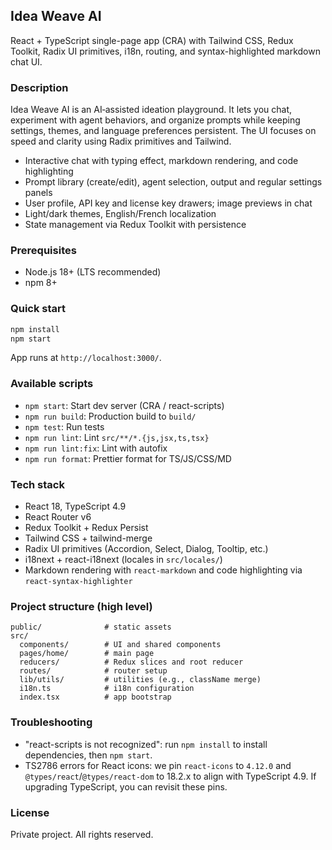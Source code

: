 ## Idea Weave AI

React + TypeScript single-page app (CRA) with Tailwind CSS, Redux Toolkit, Radix UI primitives, i18n, routing, and syntax-highlighted markdown chat UI.

### Description

Idea Weave AI is an AI‑assisted ideation playground. It lets you chat, experiment with agent behaviors, and organize prompts while keeping settings, themes, and language preferences persistent. The UI focuses on speed and clarity using Radix primitives and Tailwind.

- Interactive chat with typing effect, markdown rendering, and code highlighting
- Prompt library (create/edit), agent selection, output and regular settings panels
- User profile, API key and license key drawers; image previews in chat
- Light/dark themes, English/French localization
- State management via Redux Toolkit with persistence

### Prerequisites

- Node.js 18+ (LTS recommended)
- npm 8+

### Quick start

```bash
npm install
npm start
```

App runs at `http://localhost:3000/`.

### Available scripts

- `npm start`: Start dev server (CRA / react-scripts)
- `npm run build`: Production build to `build/`
- `npm test`: Run tests
- `npm run lint`: Lint `src/**/*.{js,jsx,ts,tsx}`
- `npm run lint:fix`: Lint with autofix
- `npm run format`: Prettier format for TS/JS/CSS/MD

### Tech stack

- React 18, TypeScript 4.9
- React Router v6
- Redux Toolkit + Redux Persist
- Tailwind CSS + tailwind-merge
- Radix UI primitives (Accordion, Select, Dialog, Tooltip, etc.)
- i18next + react-i18next (locales in `src/locales/`)
- Markdown rendering with `react-markdown` and code highlighting via `react-syntax-highlighter`

### Project structure (high level)

```
public/              # static assets
src/
  components/        # UI and shared components
  pages/home/        # main page
  reducers/          # Redux slices and root reducer
  routes/            # router setup
  lib/utils/         # utilities (e.g., className merge)
  i18n.ts            # i18n configuration
  index.tsx          # app bootstrap
```

### Troubleshooting

- "react-scripts is not recognized": run `npm install` to install dependencies, then `npm start`.
- TS2786 errors for React icons: we pin `react-icons` to `4.12.0` and `@types/react`/`@types/react-dom` to 18.2.x to align with TypeScript 4.9. If upgrading TypeScript, you can revisit these pins.

### License

Private project. All rights reserved.
